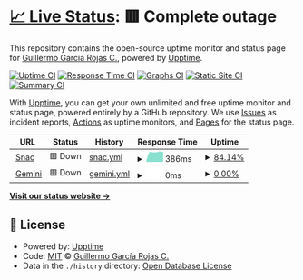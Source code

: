 # [📈 Live Status](https://status.solobsd.org): <!--live status--> **🟥 Complete outage**

This repository contains the open-source uptime monitor and status page for [Guillermo García Rojas C.](https://status.solobsd.org), powered by [Upptime](https://github.com/upptime/upptime).

[![Uptime CI](https://github.com/SoloBSD/upptime/workflows/Uptime%20CI/badge.svg)](https://github.com/SoloBSD/upptime/actions?query=workflow%3A%22Uptime+CI%22)
[![Response Time CI](https://github.com/SoloBSD/upptime/workflows/Response%20Time%20CI/badge.svg)](https://github.com/SoloBSD/upptime/actions?query=workflow%3A%22Response+Time+CI%22)
[![Graphs CI](https://github.com/SoloBSD/upptime/workflows/Graphs%20CI/badge.svg)](https://github.com/SoloBSD/upptime/actions?query=workflow%3A%22Graphs+CI%22)
[![Static Site CI](https://github.com/SoloBSD/upptime/workflows/Static%20Site%20CI/badge.svg)](https://github.com/SoloBSD/upptime/actions?query=workflow%3A%22Static+Site+CI%22)
[![Summary CI](https://github.com/SoloBSD/upptime/workflows/Summary%20CI/badge.svg)](https://github.com/SoloBSD/upptime/actions?query=workflow%3A%22Summary+CI%22)

With [Upptime](https://upptime.js.org), you can get your own unlimited and free uptime monitor and status page, powered entirely by a GitHub repository. We use [Issues](https://github.com/SoloBSD/upptime/issues) as incident reports, [Actions](https://github.com/SoloBSD/upptime/actions) as uptime monitors, and [Pages](https://status.solobsd.org) for the status page.

<!--start: status pages-->
<!-- This summary is generated by Upptime (https://github.com/upptime/upptime) -->
<!-- Do not edit this manually, your changes will be overwritten -->
<!-- prettier-ignore -->
| URL | Status | History | Response Time | Uptime |
| --- | ------ | ------- | ------------- | ------ |
| <img alt="" src="https://icons.duckduckgo.com/ip3/snac.solobsd.org.ico" height="13"> [Snac](https://snac.solobsd.org) | 🟥 Down | [snac.yml](https://github.com/SoloBSD/upptime/commits/HEAD/history/snac.yml) | <details><summary><img alt="Response time graph" src="./graphs/snac/response-time-week.png" height="20"> 386ms</summary><br><a href="https://status.solobsd.org/history/snac"><img alt="Response time 371" src="https://img.shields.io/endpoint?url=https%3A%2F%2Fraw.githubusercontent.com%2FSoloBSD%2Fupptime%2FHEAD%2Fapi%2Fsnac%2Fresponse-time.json"></a><br><a href="https://status.solobsd.org/history/snac"><img alt="24-hour response time 0" src="https://img.shields.io/endpoint?url=https%3A%2F%2Fraw.githubusercontent.com%2FSoloBSD%2Fupptime%2FHEAD%2Fapi%2Fsnac%2Fresponse-time-day.json"></a><br><a href="https://status.solobsd.org/history/snac"><img alt="7-day response time 386" src="https://img.shields.io/endpoint?url=https%3A%2F%2Fraw.githubusercontent.com%2FSoloBSD%2Fupptime%2FHEAD%2Fapi%2Fsnac%2Fresponse-time-week.json"></a><br><a href="https://status.solobsd.org/history/snac"><img alt="30-day response time 377" src="https://img.shields.io/endpoint?url=https%3A%2F%2Fraw.githubusercontent.com%2FSoloBSD%2Fupptime%2FHEAD%2Fapi%2Fsnac%2Fresponse-time-month.json"></a><br><a href="https://status.solobsd.org/history/snac"><img alt="1-year response time 371" src="https://img.shields.io/endpoint?url=https%3A%2F%2Fraw.githubusercontent.com%2FSoloBSD%2Fupptime%2FHEAD%2Fapi%2Fsnac%2Fresponse-time-year.json"></a></details> | <details><summary><a href="https://status.solobsd.org/history/snac">84.14%</a></summary><a href="https://status.solobsd.org/history/snac"><img alt="All-time uptime 87.18%" src="https://img.shields.io/endpoint?url=https%3A%2F%2Fraw.githubusercontent.com%2FSoloBSD%2Fupptime%2FHEAD%2Fapi%2Fsnac%2Fuptime.json"></a><br><a href="https://status.solobsd.org/history/snac"><img alt="24-hour uptime 0.00%" src="https://img.shields.io/endpoint?url=https%3A%2F%2Fraw.githubusercontent.com%2FSoloBSD%2Fupptime%2FHEAD%2Fapi%2Fsnac%2Fuptime-day.json"></a><br><a href="https://status.solobsd.org/history/snac"><img alt="7-day uptime 84.14%" src="https://img.shields.io/endpoint?url=https%3A%2F%2Fraw.githubusercontent.com%2FSoloBSD%2Fupptime%2FHEAD%2Fapi%2Fsnac%2Fuptime-week.json"></a><br><a href="https://status.solobsd.org/history/snac"><img alt="30-day uptime 96.35%" src="https://img.shields.io/endpoint?url=https%3A%2F%2Fraw.githubusercontent.com%2FSoloBSD%2Fupptime%2FHEAD%2Fapi%2Fsnac%2Fuptime-month.json"></a><br><a href="https://status.solobsd.org/history/snac"><img alt="1-year uptime 87.18%" src="https://img.shields.io/endpoint?url=https%3A%2F%2Fraw.githubusercontent.com%2FSoloBSD%2Fupptime%2FHEAD%2Fapi%2Fsnac%2Fuptime-year.json"></a></details>
| <img alt="" src="https://icons.duckduckgo.com/ip3/gemini.solobsd.org.ico" height="13"> [Gemini](http://gemini.solobsd.org) | 🟥 Down | [gemini.yml](https://github.com/SoloBSD/upptime/commits/HEAD/history/gemini.yml) | <details><summary><img alt="Response time graph" src="./graphs/gemini/response-time-week.png" height="20"> 0ms</summary><br><a href="https://status.solobsd.org/history/gemini"><img alt="Response time 242" src="https://img.shields.io/endpoint?url=https%3A%2F%2Fraw.githubusercontent.com%2FSoloBSD%2Fupptime%2FHEAD%2Fapi%2Fgemini%2Fresponse-time.json"></a><br><a href="https://status.solobsd.org/history/gemini"><img alt="24-hour response time 0" src="https://img.shields.io/endpoint?url=https%3A%2F%2Fraw.githubusercontent.com%2FSoloBSD%2Fupptime%2FHEAD%2Fapi%2Fgemini%2Fresponse-time-day.json"></a><br><a href="https://status.solobsd.org/history/gemini"><img alt="7-day response time 0" src="https://img.shields.io/endpoint?url=https%3A%2F%2Fraw.githubusercontent.com%2FSoloBSD%2Fupptime%2FHEAD%2Fapi%2Fgemini%2Fresponse-time-week.json"></a><br><a href="https://status.solobsd.org/history/gemini"><img alt="30-day response time 0" src="https://img.shields.io/endpoint?url=https%3A%2F%2Fraw.githubusercontent.com%2FSoloBSD%2Fupptime%2FHEAD%2Fapi%2Fgemini%2Fresponse-time-month.json"></a><br><a href="https://status.solobsd.org/history/gemini"><img alt="1-year response time 253" src="https://img.shields.io/endpoint?url=https%3A%2F%2Fraw.githubusercontent.com%2FSoloBSD%2Fupptime%2FHEAD%2Fapi%2Fgemini%2Fresponse-time-year.json"></a></details> | <details><summary><a href="https://status.solobsd.org/history/gemini">0.00%</a></summary><a href="https://status.solobsd.org/history/gemini"><img alt="All-time uptime 71.50%" src="https://img.shields.io/endpoint?url=https%3A%2F%2Fraw.githubusercontent.com%2FSoloBSD%2Fupptime%2FHEAD%2Fapi%2Fgemini%2Fuptime.json"></a><br><a href="https://status.solobsd.org/history/gemini"><img alt="24-hour uptime 0.00%" src="https://img.shields.io/endpoint?url=https%3A%2F%2Fraw.githubusercontent.com%2FSoloBSD%2Fupptime%2FHEAD%2Fapi%2Fgemini%2Fuptime-day.json"></a><br><a href="https://status.solobsd.org/history/gemini"><img alt="7-day uptime 0.00%" src="https://img.shields.io/endpoint?url=https%3A%2F%2Fraw.githubusercontent.com%2FSoloBSD%2Fupptime%2FHEAD%2Fapi%2Fgemini%2Fuptime-week.json"></a><br><a href="https://status.solobsd.org/history/gemini"><img alt="30-day uptime 0.00%" src="https://img.shields.io/endpoint?url=https%3A%2F%2Fraw.githubusercontent.com%2FSoloBSD%2Fupptime%2FHEAD%2Fapi%2Fgemini%2Fuptime-month.json"></a><br><a href="https://status.solobsd.org/history/gemini"><img alt="1-year uptime 59.15%" src="https://img.shields.io/endpoint?url=https%3A%2F%2Fraw.githubusercontent.com%2FSoloBSD%2Fupptime%2FHEAD%2Fapi%2Fgemini%2Fuptime-year.json"></a></details>

<!--end: status pages-->

[**Visit our status website →**](https://status.solobsd.org)

## 📄 License

- Powered by: [Upptime](https://github.com/upptime/upptime)
- Code: [MIT](./LICENSE) © [Guillermo García Rojas C.](https://status.solobsd.org)
- Data in the `./history` directory: [Open Database License](https://opendatacommons.org/licenses/odbl/1-0/)
